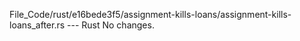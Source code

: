File_Code/rust/e16bede3f5/assignment-kills-loans/assignment-kills-loans_after.rs --- Rust
No changes.


